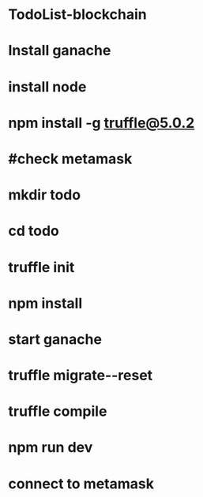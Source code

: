 # TodoList-blockchain

# Install ganache
# install node
# npm install -g truffle@5.0.2
# #check metamask
# mkdir todo
# cd todo
# truffle init
# npm install
# start ganache
# truffle migrate--reset
# truffle compile
# npm run dev
# connect to metamask
